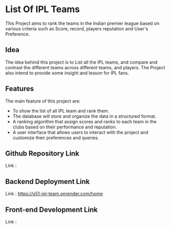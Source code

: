 
# List Of IPL Teams

This Project aims to rank the teams in the Indian premier league based on various criteria such as Score, record, players reputation and User's Preference.

## Idea

The idea behind this project is to List all the IPL teams, and compare and contrast the different teams across different teams, and players. The Project also intend to provide some insight and lesson for IPL fans.

## Features

The main feature of this project are:

- To show the list of all IPL team and rank them.
- The database will store and organize the data in a structured format.
- A ranking algorithm that assign scores and ranks to each team in the clubs based on their performance and reputation.
- A user interface that allows users to interact with the project and customize their preferences and queries.

## Github Repository Link

Link : 

## Backend Deployment Link

Link : https://s51-ipl-team.onrender.com/home

## Front-end Development Link

Link : 

